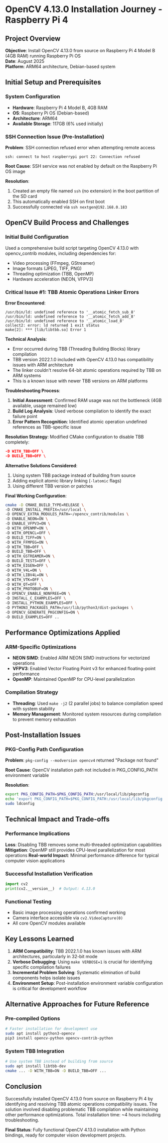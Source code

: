 # OpenCV 4.13.0 Installation Journey - Raspberry Pi 4

## Project Overview
**Objective**: Install OpenCV 4.13.0 from source on Raspberry Pi 4 Model B (4GB RAM) running Raspberry Pi OS  
**Date**: August 2025  
**Platform**: ARM64 architecture, Debian-based system  

## Initial Setup and Prerequisites

### System Configuration
- **Hardware**: Raspberry Pi 4 Model B, 4GB RAM
- **OS**: Raspberry Pi OS (Debian-based)
- **Architecture**: ARM64
- **Available Storage**: 117GB (6% used initially)

### SSH Connection Issue (Pre-Installation)
**Problem**: SSH connection refused error when attempting remote access
```
ssh: connect to host raspberrypi port 22: Connection refused
```

**Root Cause**: SSH service was not enabled by default on the Raspberry Pi OS image

**Resolution**: 
1. Created an empty file named `ssh` (no extension) in the boot partition of the SD card
2. This automatically enabled SSH on first boot
3. Successfully connected via `ssh nextgen@192.168.0.183`

## OpenCV Build Process and Challenges

### Initial Build Configuration
Used a comprehensive build script targeting OpenCV 4.13.0 with opencv_contrib modules, including dependencies for:
- Video processing (FFmpeg, GStreamer)
- Image formats (JPEG, TIFF, PNG)
- Threading optimization (TBB, OpenMP)
- Hardware acceleration (NEON, VFPV3)

### Critical Issue #1: TBB Atomic Operations Linker Errors

**Error Encountered**:
```
/usr/bin/ld: undefined reference to '__atomic_fetch_sub_8'
/usr/bin/ld: undefined reference to '__atomic_fetch_add_8'
/usr/bin/ld: undefined reference to '__atomic_load_8'
collect2: error: ld returned 1 exit status
make[2]: *** [lib/libtbb.so] Error 1
```

**Technical Analysis**:
- Error occurred during TBB (Threading Building Blocks) library compilation
- TBB version 2022.1.0 included with OpenCV 4.13.0 has compatibility issues with ARM architecture
- The linker couldn't resolve 64-bit atomic operations required by TBB on ARM systems
- This is a known issue with newer TBB versions on ARM platforms

**Troubleshooting Process**:
1. **Initial Assessment**: Confirmed RAM usage was not the bottleneck (4GB available, usage remained low)
2. **Build Log Analysis**: Used verbose compilation to identify the exact failure point
3. **Error Pattern Recognition**: Identified atomic operation undefined references as TBB-specific issue

**Resolution Strategy**:
Modified CMake configuration to disable TBB completely:
```cmake
-D WITH_TBB=OFF \
-D BUILD_TBB=OFF \
```

**Alternative Solutions Considered**:
1. Using system TBB package instead of building from source
2. Adding explicit atomic library linking (`-latomic` flags)
3. Using different TBB version or patches

**Final Working Configuration**:
```bash
cmake -D CMAKE_BUILD_TYPE=RELEASE \
-D CMAKE_INSTALL_PREFIX=/usr/local \
-D OPENCV_EXTRA_MODULES_PATH=~/opencv_contrib/modules \
-D ENABLE_NEON=ON \
-D ENABLE_VFPV3=ON \
-D WITH_OPENMP=ON \
-D WITH_OPENCL=OFF \
-D BUILD_TIFF=ON \
-D WITH_FFMPEG=ON \
-D WITH_TBB=OFF \
-D BUILD_TBB=OFF \
-D WITH_GSTREAMER=ON \
-D BUILD_TESTS=OFF \
-D WITH_EIGEN=OFF \
-D WITH_V4L=ON \
-D WITH_LIBV4L=ON \
-D WITH_VTK=OFF \
-D WITH_QT=OFF \
-D WITH_PROTOBUF=ON \
-D OPENCV_ENABLE_NONFREE=ON \
-D INSTALL_C_EXAMPLES=OFF \
-D INSTALL_PYTHON_EXAMPLES=OFF \
-D PYTHON3_PACKAGES_PATH=/usr/lib/python3/dist-packages \
-D OPENCV_GENERATE_PKGCONFIG=ON \
-D BUILD_EXAMPLES=OFF ..
```

## Performance Optimizations Applied

### ARM-Specific Optimizations
- **NEON SIMD**: Enabled ARM NEON SIMD instructions for vectorized operations
- **VFPV3**: Enabled Vector Floating Point v3 for enhanced floating-point performance
- **OpenMP**: Maintained OpenMP for CPU-level parallelization

### Compilation Strategy
- **Threading**: Used `make -j2` (2 parallel jobs) to balance compilation speed with system stability
- **Memory Management**: Monitored system resources during compilation to prevent memory exhaustion

## Post-Installation Issues

### PKG-Config Path Configuration
**Problem**: `pkg-config --modversion opencv4` returned "Package not found"

**Root Cause**: OpenCV installation path not included in PKG_CONFIG_PATH environment variable

**Resolution**:
```bash
export PKG_CONFIG_PATH=$PKG_CONFIG_PATH:/usr/local/lib/pkgconfig
echo 'export PKG_CONFIG_PATH=$PKG_CONFIG_PATH:/usr/local/lib/pkgconfig' >> ~/.bashrc
sudo ldconfig
```

## Technical Impact and Trade-offs

### Performance Implications
**Loss**: Disabling TBB removes some multi-threaded optimization capabilities
**Mitigation**: OpenMP still provides CPU-level parallelization for most operations
**Real-world Impact**: Minimal performance difference for typical computer vision applications

### Successful Installation Verification
```python
import cv2
print(cv2.__version__)  # Output: 4.13.0
```

### Functional Testing
- Basic image processing operations confirmed working
- Camera interface accessible via `cv2.VideoCapture(0)`
- All core OpenCV modules available

## Key Lessons Learned

1. **ARM Compatibility**: TBB 2022.1.0 has known issues with ARM architectures, particularly in 32-bit mode
2. **Verbose Debugging**: Using `make VERBOSE=1` is crucial for identifying specific compilation failures
3. **Incremental Problem Solving**: Systematic elimination of build components helps isolate issues
4. **Environment Setup**: Post-installation environment variable configuration is critical for development workflow

## Alternative Approaches for Future Reference

### Pre-compiled Options
```bash
# Faster installation for development use
sudo apt install python3-opencv
pip3 install opencv-python opencv-contrib-python
```

### System TBB Integration
```bash
# Use system TBB instead of building from source
sudo apt install libtbb-dev
cmake ... -D WITH_TBB=ON -D BUILD_TBB=OFF ...
```

## Conclusion

Successfully installed OpenCV 4.13.0 from source on Raspberry Pi 4 by identifying and resolving TBB atomic operations compatibility issues. The solution involved disabling problematic TBB compilation while maintaining other performance optimizations. Total installation time: ~4 hours including troubleshooting.

**Final Status**: Fully functional OpenCV 4.13.0 installation with Python bindings, ready for computer vision development projects.